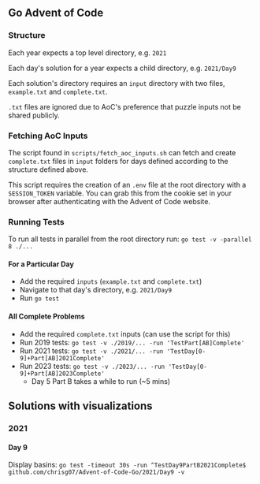 ## Go Advent of Code

### Structure

Each year expects a top level directory, e.g. `2021`

Each day's solution for a year expects a child directory, e.g. `2021/Day9`

Each solution's directory requires an `input` directory with two files, `example.txt` and `complete.txt`. 

`.txt` files are ignored due to AoC's preference that puzzle inputs not be shared publicly.

### Fetching AoC Inputs

The script found in `scripts/fetch_aoc_inputs.sh` can fetch and create `complete.txt` files in `input` folders for days defined according to the structure defined above.

This script requires the creation of an `.env` file at the root directory with a `SESSION_TOKEN` variable. You can grab this from the cookie set in your browser after authenticating with the Advent of Code website.

### Running Tests

To run all tests in parallel from the root directory run: `go test -v -parallel 8 ./...`

#### For a Particular Day
- Add the required `inputs` (`example.txt` and `complete.txt`)
- Navigate to that day's directory, e.g. `2021/Day9`
- Run `go test`

#### All Complete Problems
- Add the required `complete.txt` inputs (can use the script for this)
- Run 2019 tests: `go test -v ./2019/... -run 'TestPart[AB]Complete'`
- Run 2021 tests: `go test -v ./2021/... -run 'TestDay[0-9]+Part[AB]2021Complete'`
- Run 2023 tests: `go test -v ./2023/... -run 'TestDay[0-9]+Part[AB]2023Complete'`
    - Day 5 Part B takes a while to run (~5 mins)

## Solutions with visualizations

### 2021 

#### Day 9

Display basins: `go test -timeout 30s -run ^TestDay9PartB2021Complete$ github.com/chrisg07/Advent-of-Code-Go/2021/Day9 -v`